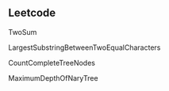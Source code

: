 Leetcode
--
TwoSum

LargestSubstringBetweenTwoEqualCharacters

CountCompleteTreeNodes

MaximumDepthOfNaryTree